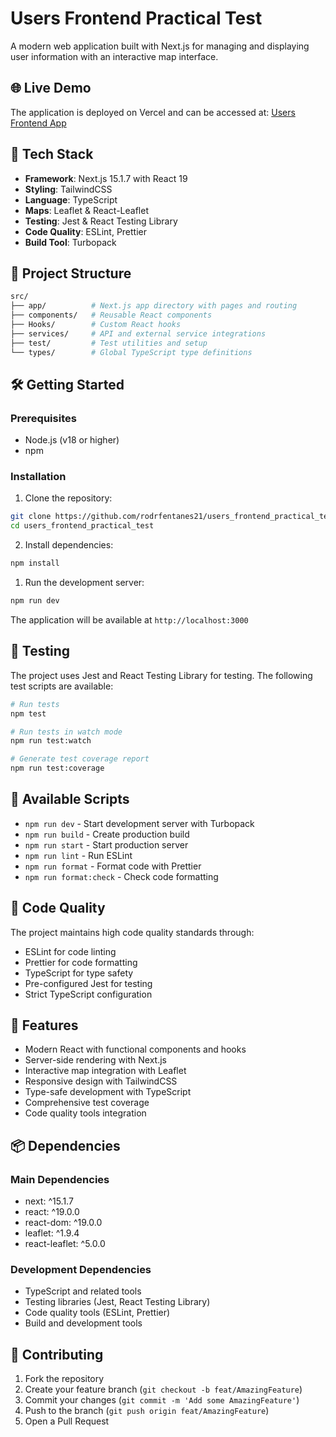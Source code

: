 # Users Frontend Practical Test

A modern web application built with Next.js for managing and displaying user information with an interactive map interface.

## 🌐 Live Demo

The application is deployed on Vercel and can be accessed at: [Users Frontend App](https://users-frontend-practical-test.vercel.app/)

## 🚀 Tech Stack

- **Framework**: Next.js 15.1.7 with React 19
- **Styling**: TailwindCSS
- **Language**: TypeScript
- **Maps**: Leaflet & React-Leaflet
- **Testing**: Jest & React Testing Library
- **Code Quality**: ESLint, Prettier
- **Build Tool**: Turbopack

## 📁 Project Structure

```bash
src/
├── app/          # Next.js app directory with pages and routing
├── components/   # Reusable React components
├── Hooks/        # Custom React hooks
├── services/     # API and external service integrations
├── test/         # Test utilities and setup
└── types/        # Global TypeScript type definitions
```

## 🛠️ Getting Started

### Prerequisites

- Node.js (v18 or higher)
- npm

### Installation

1. Clone the repository:

```bash
git clone https://github.com/rodrfentanes21/users_frontend_practical_test.git
cd users_frontend_practical_test
```

2. Install dependencies:

```bash
npm install
```

1. Run the development server:

```bash
npm run dev
```

The application will be available at `http://localhost:3000`

## 🧪 Testing

The project uses Jest and React Testing Library for testing. The following test scripts are available:

```bash
# Run tests
npm test

# Run tests in watch mode
npm run test:watch

# Generate test coverage report
npm run test:coverage
```

## 📝 Available Scripts

- `npm run dev` - Start development server with Turbopack
- `npm run build` - Create production build
- `npm run start` - Start production server
- `npm run lint` - Run ESLint
- `npm run format` - Format code with Prettier
- `npm run format:check` - Check code formatting

## 🔧 Code Quality

The project maintains high code quality standards through:

- ESLint for code linting
- Prettier for code formatting
- TypeScript for type safety
- Pre-configured Jest for testing
- Strict TypeScript configuration

## 🌟 Features

- Modern React with functional components and hooks
- Server-side rendering with Next.js
- Interactive map integration with Leaflet
- Responsive design with TailwindCSS
- Type-safe development with TypeScript
- Comprehensive test coverage
- Code quality tools integration

## 📦 Dependencies

### Main Dependencies

- next: ^15.1.7
- react: ^19.0.0
- react-dom: ^19.0.0
- leaflet: ^1.9.4
- react-leaflet: ^5.0.0

### Development Dependencies

- TypeScript and related tools
- Testing libraries (Jest, React Testing Library)
- Code quality tools (ESLint, Prettier)
- Build and development tools

## 🤝 Contributing

1. Fork the repository
2. Create your feature branch (`git checkout -b feat/AmazingFeature`)
3. Commit your changes (`git commit -m 'Add some AmazingFeature'`)
4. Push to the branch (`git push origin feat/AmazingFeature`)
5. Open a Pull Request
